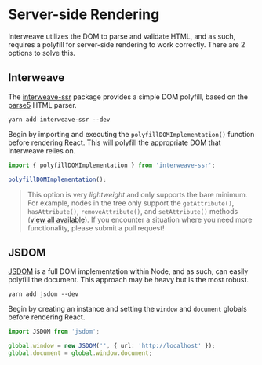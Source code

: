 # Server-side Rendering

Interweave utilizes the DOM to parse and validate HTML, and as such, requires a polyfill for
server-side rendering to work correctly. There are 2 options to solve this.

## Interweave

The [interweave-ssr](https://www.npmjs.com/package/interweave-ssr) package provides a simple DOM
polyfill, based on the [parse5](https://www.npmjs.com/package/parse5) HTML parser.

```
yarn add interweave-ssr --dev
```

Begin by importing and executing the `polyfillDOMImplementation()` function before rendering React.
This will polyfill the appropriate DOM that Interweave relies on.

```ts
import { polyfillDOMImplementation } from 'interweave-ssr';

polyfillDOMImplementation();
```

> This option is very _lightweight_ and only supports the bare minimum. For example, nodes in the
> tree only support the `getAttribute()`, `hasAttribute()`, `removeAttribute()`, and
> `setAttribute()` methods
> ([view all available](https://github.com/milesj/interweave/blob/master/packages/ssr/src/index.ts#L59)).
> If you encounter a situation where you need more functionality, please submit a pull request!

## JSDOM

[JSDOM](https://github.com/tmpvar/jsdom) is a full DOM implementation within Node, and as such, can
easily polyfill the document. This approach may be heavy but is the most robust.

```
yarn add jsdom --dev
```

Begin by creating an instance and setting the `window` and `document` globals before rendering
React.

```ts
import JSDOM from 'jsdom';

global.window = new JSDOM('', { url: 'http://localhost' });
global.document = global.window.document;
```
